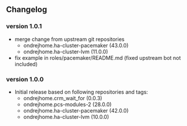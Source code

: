 ## Changelog

### version 1.0.1
- merge change from upstream git repositories
  - ondrejhome.ha-cluster-pacemaker (43.0.0)
  - ondrejhome.ha-cluster-lvm (11.0.0)
- fix example in roles/pacemaker/README.md (fixed upstream bot not included)

### version 1.0.0
- Initial release based on following repositories and tags:
  - ondrejhome.crm_wait_for (0.0.3)
  - ondrejhome.pcs-modules-2 (28.0.0)
  - ondrejhome.ha-cluster-pacemaker (42.0.0)
  - ondrejhome.ha-cluster-lvm (10.0.0)
